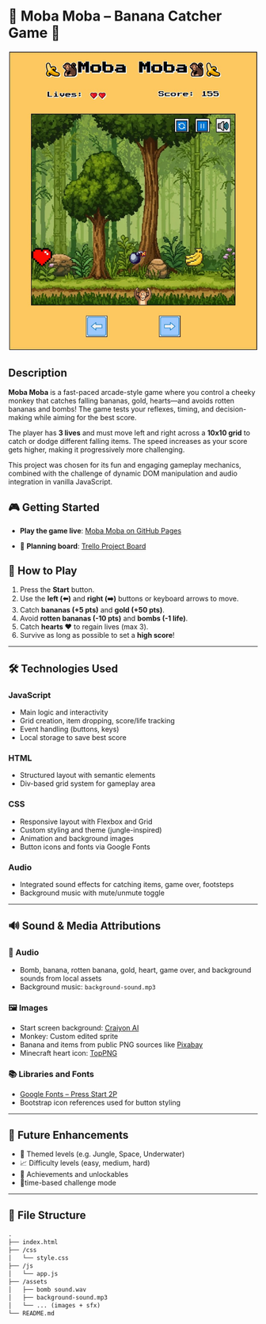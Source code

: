 # 🐒 Moba Moba – Banana Catcher Game 🍌

![Moba Moba - Game Preview](./assets/Moba-Moba-game-Screenshot%20.jpg)

## Description

**Moba Moba** is a fast-paced arcade-style game where you control a cheeky monkey that catches falling bananas, gold, hearts—and avoids rotten bananas and bombs! The game tests your reflexes, timing, and decision-making while aiming for the best score.

The player has **3 lives** and must move left and right across a **10x10 grid** to catch or dodge different falling items. The speed increases as your score gets higher, making it progressively more challenging.

This project was chosen for its fun and engaging gameplay mechanics, combined with the challenge of dynamic DOM manipulation and audio integration in vanilla JavaScript.

## 🎮 Getting Started

- **Play the game live**: [Moba Moba on GitHub Pages](https://bazmo36.github.io/Moba-Moba-Game/)

- 📌 **Planning board**: [Trello Project Board](https://trello.com/b/Odq8mpeG/project-1-seb-unit-1)

## 🧠 How to Play

1. Press the **Start** button.
2. Use the **left (⬅️)** and **right (➡️)** buttons or keyboard arrows to move.
3. Catch **bananas (+5 pts)** and **gold (+50 pts)**.
4. Avoid **rotten bananas (-10 pts)** and **bombs (-1 life)**.
5. Catch **hearts ❤️** to regain lives (max 3).
6. Survive as long as possible to set a **high score**!

---

## 🛠️ Technologies Used

### **JavaScript**
- Main logic and interactivity
- Grid creation, item dropping, score/life tracking
- Event handling (buttons, keys)
- Local storage to save best score

### **HTML**
- Structured layout with semantic elements
- Div-based grid system for gameplay area

### **CSS**
- Responsive layout with Flexbox and Grid
- Custom styling and theme (jungle-inspired)
- Animation and background images
- Button icons and fonts via Google Fonts

### **Audio**
- Integrated sound effects for catching items, game over, footsteps
- Background music with mute/unmute toggle

---

## 🔊 Sound & Media Attributions

### 🎵 Audio

- Bomb, banana, rotten banana, gold, heart, game over, and background sounds from local assets
- Background music: `background-sound.mp3`

### 🖼️ Images

- Start screen background: [Craiyon AI](https://media.craiyon.com/2025-04-24/7Ytq8Bw5TEeUm1N2JPMtRQ.webp)
- Monkey: Custom edited sprite
- Banana and items from public PNG sources like [Pixabay](https://pixabay.com/)
- Minecraft heart icon: [TopPNG](https://toppng.com/uploads/thumbnail/minecraft-heart-png-8-bits-heart-115628574854lkqwg133a.png)

### 📚 Libraries and Fonts

- [Google Fonts – Press Start 2P](https://fonts.google.com/specimen/Press+Start+2P)
- Bootstrap icon references used for button styling

---

## 🚀 Future Enhancements
- 🎨 Themed levels (e.g. Jungle, Space, Underwater)
- 📈 Difficulty levels (easy, medium, hard)
- 🥇 Achievements and unlockables
- 👥time-based challenge mode

---

## 📂 File Structure

```plaintext
.
├── index.html
├── /css
│   └── style.css
├── /js
│   └── app.js
├── /assets
│   ├── bomb sound.wav
│   ├── background-sound.mp3
│   └── ... (images + sfx)
└── README.md
